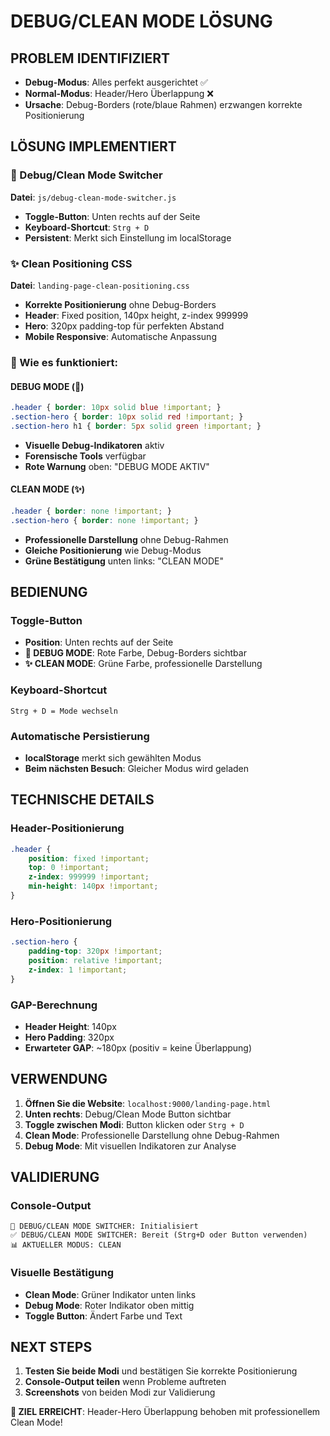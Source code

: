 # DEBUG/CLEAN MODE LÖSUNG

## PROBLEM IDENTIFIZIERT
- **Debug-Modus**: Alles perfekt ausgerichtet ✅
- **Normal-Modus**: Header/Hero Überlappung ❌
- **Ursache**: Debug-Borders (rote/blaue Rahmen) erzwangen korrekte Positionierung

## LÖSUNG IMPLEMENTIERT

### 🔄 Debug/Clean Mode Switcher
**Datei**: `js/debug-clean-mode-switcher.js`
- **Toggle-Button**: Unten rechts auf der Seite
- **Keyboard-Shortcut**: `Strg + D`
- **Persistent**: Merkt sich Einstellung im localStorage

### ✨ Clean Positioning CSS
**Datei**: `landing-page-clean-positioning.css`
- **Korrekte Positionierung** ohne Debug-Borders
- **Header**: Fixed position, 140px height, z-index 999999
- **Hero**: 320px padding-top für perfekten Abstand
- **Mobile Responsive**: Automatische Anpassung

### 🎯 Wie es funktioniert:

#### DEBUG MODE (🔴)
```css
.header { border: 10px solid blue !important; }
.section-hero { border: 10px solid red !important; }
.section-hero h1 { border: 5px solid green !important; }
```
- **Visuelle Debug-Indikatoren** aktiv
- **Forensische Tools** verfügbar
- **Rote Warnung** oben: "DEBUG MODE AKTIV"

#### CLEAN MODE (✨)
```css
.header { border: none !important; }
.section-hero { border: none !important; }
```
- **Professionelle Darstellung** ohne Debug-Rahmen
- **Gleiche Positionierung** wie Debug-Modus
- **Grüne Bestätigung** unten links: "CLEAN MODE"

## BEDIENUNG

### Toggle-Button
- **Position**: Unten rechts auf der Seite
- **🔴 DEBUG MODE**: Rote Farbe, Debug-Borders sichtbar
- **✨ CLEAN MODE**: Grüne Farbe, professionelle Darstellung

### Keyboard-Shortcut
```
Strg + D = Mode wechseln
```

### Automatische Persistierung
- **localStorage** merkt sich gewählten Modus
- **Beim nächsten Besuch**: Gleicher Modus wird geladen

## TECHNISCHE DETAILS

### Header-Positionierung
```css
.header {
    position: fixed !important;
    top: 0 !important;
    z-index: 999999 !important;
    min-height: 140px !important;
}
```

### Hero-Positionierung
```css
.section-hero {
    padding-top: 320px !important;
    position: relative !important;
    z-index: 1 !important;
}
```

### GAP-Berechnung
- **Header Height**: 140px
- **Hero Padding**: 320px
- **Erwarteter GAP**: ~180px (positiv = keine Überlappung)

## VERWENDUNG

1. **Öffnen Sie die Website**: `localhost:9000/landing-page.html`
2. **Unten rechts**: Debug/Clean Mode Button sichtbar
3. **Toggle zwischen Modi**: Button klicken oder `Strg + D`
4. **Clean Mode**: Professionelle Darstellung ohne Debug-Rahmen
5. **Debug Mode**: Mit visuellen Indikatoren zur Analyse

## VALIDIERUNG

### Console-Output
```
🔄 DEBUG/CLEAN MODE SWITCHER: Initialisiert
✅ DEBUG/CLEAN MODE SWITCHER: Bereit (Strg+D oder Button verwenden)
📊 AKTUELLER MODUS: CLEAN
```

### Visuelle Bestätigung
- **Clean Mode**: Grüner Indikator unten links
- **Debug Mode**: Roter Indikator oben mittig
- **Toggle Button**: Ändert Farbe und Text

## NEXT STEPS

1. **Testen Sie beide Modi** und bestätigen Sie korrekte Positionierung
2. **Console-Output teilen** wenn Probleme auftreten
3. **Screenshots** von beiden Modi zur Validierung

**🎯 ZIEL ERREICHT**: Header-Hero Überlappung behoben mit professionellem Clean Mode!